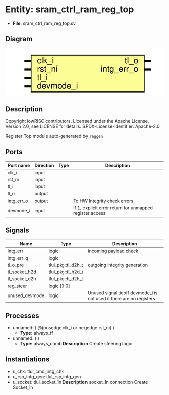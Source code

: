# Entity: sram_ctrl_ram_reg_top

- **File**: sram_ctrl_ram_reg_top.sv
## Diagram

![Diagram](sram_ctrl_ram_reg_top.svg "Diagram")
## Description

 Copyright lowRISC contributors.
 Licensed under the Apache License, Version 2.0, see LICENSE for details.
 SPDX-License-Identifier: Apache-2.0

 Register Top module auto-generated by `reggen`

## Ports

| Port name  | Direction | Type | Description                                              |
| ---------- | --------- | ---- | -------------------------------------------------------- |
| clk_i      | input     |      |                                                          |
| rst_ni     | input     |      |                                                          |
| tl_i       | input     |      |                                                          |
| tl_o       | output    |      |                                                          |
| intg_err_o | output    |      |  To HW Integrity check errors                            |
| devmode_i  | input     |      | If 1, explicit error return for unmapped register access |
## Signals

| Name           | Type               | Description                                                             |
| -------------- | ------------------ | ----------------------------------------------------------------------- |
| intg_err       | logic              |  incoming payload check                                                 |
| intg_err_q     | logic              |                                                                         |
| tl_o_pre       | tlul_pkg::tl_d2h_t |  outgoing integrity generation                                          |
| tl_socket_h2d  | tlul_pkg::tl_h2d_t |                                                                         |
| tl_socket_d2h  | tlul_pkg::tl_d2h_t |                                                                         |
| reg_steer      | logic [0:0]        |                                                                         |
| unused_devmode | logic              |  Unused signal tieoff  devmode_i is not used if there are no registers  |
## Processes
- unnamed: ( @(posedge clk_i or negedge rst_ni) )
  - **Type:** always_ff
- unnamed: (  )
  - **Type:** always_comb
**Description**
 Create steering logic 
## Instantiations

- u_chk: tlul_cmd_intg_chk
- u_rsp_intg_gen: tlul_rsp_intg_gen
- u_socket: tlul_socket_1n
**Description**
 socket_1n connection
 Create Socket_1n


